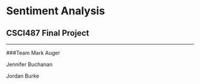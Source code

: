 # Sentiment Analysis
## CSCI487 Final Project
___
###Team
Mark Auger

Jennifer Buchanan

Jordan Burke
